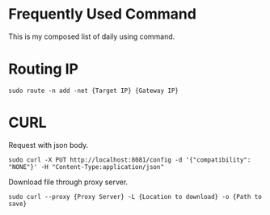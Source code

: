 # Frequently Used Command

This is my composed list of daily using command.

# Routing IP

```shell
sudo route -n add -net {Target IP} {Gateway IP}
```

# CURL

Request with json body.

```shell
sudo curl -X PUT http://localhost:8081/config -d '{"compatibility": "NONE"}' -H "Content-Type:application/json"
```

Download file through proxy server.

```shell
sudo curl --proxy {Proxy Server} -L {Location to download} -o {Path to save}
```
